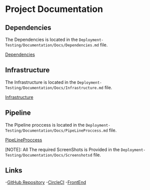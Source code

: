 # Project Documentation

## Dependencies

The Dependencies is located in the `Deployment-Testing/Documentation/Docs/Dependencies.md` file.

[Dependencies](Docs/Dependencies.md)

## Infrastructure

The Infrastructure is located in the `Deployment-Testing/Documentation/Docs/Infrastructure.md` file.

[Infrastructure](Docs/Infrastructure.md)

## Pipeline

The Pipeline proccess is located in the `Deployment-Testing/Documentation/Docs/PipeLineProccess.md` file.

[PipeLineProccess](Docs/PipeLineProccess.md)


[NOTE]: All The required ScreenShots is Provided in the `Deployment-Testing/Documentation/Docs/Screenshotsd` file.

## Links

-[GitHub Repository](https://github.com/MrGaFs/Deployment-Testing)
-[CircleCI](https://circleci.com/gh/MrGaFs/Deployment-Testing)
-[FrontEnd](http://udagram-buck.s3-website-us-east-1.amazonaws.com/)
